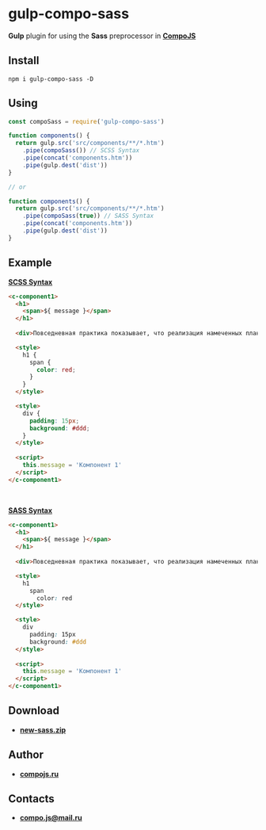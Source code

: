 # gulp-compo-sass

**Gulp** plugin for using the **Sass** preprocessor in **[CompoJS](http://compojs.ru/)**

## Install

```
npm i gulp-compo-sass -D
```

## Using

```js
const compoSass = require('gulp-compo-sass')

function components() {
  return gulp.src('src/components/**/*.htm')
    .pipe(compoSass()) // SCSS Syntax
    .pipe(concat('components.htm'))
    .pipe(gulp.dest('dist'))
}

// or

function components() {
  return gulp.src('src/components/**/*.htm')
    .pipe(compoSass(true)) // SASS Syntax
    .pipe(concat('components.htm'))
    .pipe(gulp.dest('dist'))
}
```

## Example

**[SCSS Syntax](https://sass-lang.com/documentation/syntax#scss)**

```html
<c-component1>
  <h1>
    <span>${ message }</span>
  </h1>
  
  <div>Повседневная практика показывает, что реализация намеченных плановых заданий представляет собой интересный эксперимент проверки модели развития.</div>

  <style>
    h1 {
      span {
        color: red;
      }
    }
  </style>

  <style>
    div {
      padding: 15px;
      background: #ddd;
    }
  </style>
    
  <script>
    this.message = 'Компонент 1'
  </script>
</c-component1>
```
<br>

**[SASS Syntax](https://sass-lang.com/documentation/syntax#the-indented-syntax)**

```html
<c-component1>
  <h1>
    <span>${ message }</span>
  </h1>
  
  <div>Повседневная практика показывает, что реализация намеченных плановых заданий представляет собой интересный эксперимент проверки модели развития.</div>

  <style>
    h1
      span
        color: red
  </style>

  <style>
    div
      padding: 15px
      background: #ddd
  </style>
    
  <script>
    this.message = 'Компонент 1'
  </script>
</c-component1>
```

## Download

- **[new-sass.zip](http://compojs.ru/dist/files/new-sass.zip)**


## Author

- **[compojs.ru](http://www.compojs.ru)**

## Contacts

- **[compo.js@mail.ru](mailto:compo.js@mail.ru)**
